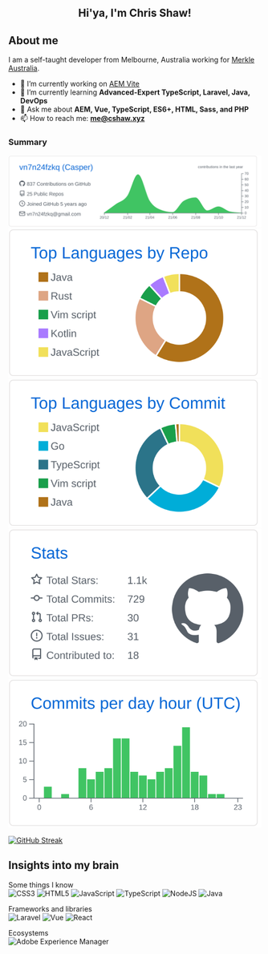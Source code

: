 <h2 align="center">Hi'ya, I'm Chris Shaw!</h2>

<h2>About me</h2>

I am a self-taught developer from Melbourne, Australia working for [Merkle Australia](https://www.merkleinc.com/au).

- 🔭 I’m currently working on [AEM Vite](https://github.com/aem-vite)
- 🌱 I’m currently learning **Advanced-Expert TypeScript, Laravel, Java, DevOps**
- 💬 Ask me about **AEM, Vue, TypeScript, ES6+, HTML, Sass, and PHP**
- 📫 How to reach me: **me@cshaw.xyz**

<h3>Summary</h3>

[![](https://raw.githubusercontent.com/cshawaus/cshawaus/main/profile-summary-card-output/github/0-profile-details.svg)](https://github.com/vn7n24fzkq/github-profile-summary-cards)
[![](https://raw.githubusercontent.com/cshawaus/cshawaus/main/profile-summary-card-output/github/1-repos-per-language.svg)](https://github.com/vn7n24fzkq/github-profile-summary-cards) [![](https://raw.githubusercontent.com/cshawaus/cshawaus/main/profile-summary-card-output/github/2-most-commit-language.svg)](https://github.com/vn7n24fzkq/github-profile-summary-cards)
[![](https://raw.githubusercontent.com/cshawaus/cshawaus/main/profile-summary-card-output/github/3-stats.svg)](https://github.com/vn7n24fzkq/github-profile-summary-cards) [![](https://raw.githubusercontent.com/cshawaus/cshawaus/main/profile-summary-card-output/github/4-productive-time.svg)](https://github.com/vn7n24fzkq/github-profile-summary-cards)

[![GitHub Streak](https://github-readme-streak-stats.herokuapp.com/?user=cshawaus&theme=dark&ring=FFB19A&hide_border=true&currStreakNum=F6A085&fire=F6A085&currStreakLabel=F6A085)](https://git.io/streak-stats)

<h2>Insights into my brain</h2>

Some things I know  
![CSS3](https://img.shields.io/badge/css3-%231572B6.svg?style=for-the-badge&logo=css3&logoColor=white)
![HTML5](https://img.shields.io/badge/html5-%23E34F26.svg?style=for-the-badge&logo=html5&logoColor=white)
![JavaScript](https://img.shields.io/badge/javascript-%23323330.svg?style=for-the-badge&logo=javascript&logoColor=%23F7DF1E)
![TypeScript](https://img.shields.io/badge/typescript-3178c6?style=for-the-badge&logo=typescript&logoColor=white)
![NodeJS](https://img.shields.io/badge/node.js-6DA55F?style=for-the-badge&logo=node.js&logoColor=white)
![Java](https://img.shields.io/badge/java-%23ED8B00.svg?style=for-the-badge&logo=java&logoColor=white)

Frameworks and libraries  
![Laravel](https://img.shields.io/badge/laravel-f55247?style=for-the-badge&logo=laravel&logoColor=white)
![Vue](https://img.shields.io/badge/vue-42b883.svg?style=for-the-badge&logo=vue.js&logoColor=white)
![React](https://img.shields.io/badge/react-282c34.svg?style=for-the-badge&logo=react&logoColor=00d8ff)

Ecosystems  
![Adobe Experience Manager](https://img.shields.io/badge/aem-ff0000?style=for-the-badge&logo=adobe&logoColor=white&label=Adobe)
